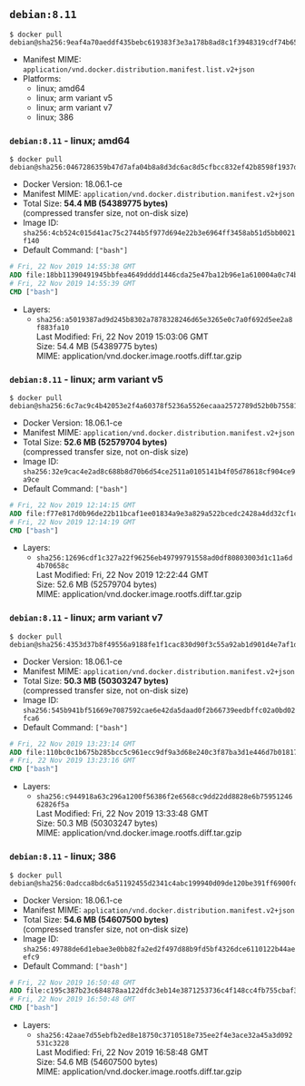 ## `debian:8.11`

```console
$ docker pull debian@sha256:9eaf4a70aeddf435bebc619383f3e3a178b8ad8c1f3948319cdf74b65918d156
```

-	Manifest MIME: `application/vnd.docker.distribution.manifest.list.v2+json`
-	Platforms:
	-	linux; amd64
	-	linux; arm variant v5
	-	linux; arm variant v7
	-	linux; 386

### `debian:8.11` - linux; amd64

```console
$ docker pull debian@sha256:0467286359b47d7afa04b8a8d3dc6ac8d5cfbcc832ef42b8598f1937d01d2501
```

-	Docker Version: 18.06.1-ce
-	Manifest MIME: `application/vnd.docker.distribution.manifest.v2+json`
-	Total Size: **54.4 MB (54389775 bytes)**  
	(compressed transfer size, not on-disk size)
-	Image ID: `sha256:4cb524c015d41ac75c2744b5f977d694e22b3e6964ff3458ab51d5bb0021f140`
-	Default Command: `["bash"]`

```dockerfile
# Fri, 22 Nov 2019 14:55:38 GMT
ADD file:18bb11390491945bbfea4649dddd1446cda25e47ba12b96e1a610004a0c74b05 in / 
# Fri, 22 Nov 2019 14:55:39 GMT
CMD ["bash"]
```

-	Layers:
	-	`sha256:a5019387ad9d245b8302a7878328246d65e3265e0c7a0f692d5ee2a8f883fa10`  
		Last Modified: Fri, 22 Nov 2019 15:03:06 GMT  
		Size: 54.4 MB (54389775 bytes)  
		MIME: application/vnd.docker.image.rootfs.diff.tar.gzip

### `debian:8.11` - linux; arm variant v5

```console
$ docker pull debian@sha256:6c7ac9c4b42053e2f4a60378f5236a5526ecaaa2572789d52b0b75581e4836d4
```

-	Docker Version: 18.06.1-ce
-	Manifest MIME: `application/vnd.docker.distribution.manifest.v2+json`
-	Total Size: **52.6 MB (52579704 bytes)**  
	(compressed transfer size, not on-disk size)
-	Image ID: `sha256:32e9cac4e2ad8c688b8d70b6d54ce2511a0105141b4f05d78618cf904ce9a9ce`
-	Default Command: `["bash"]`

```dockerfile
# Fri, 22 Nov 2019 12:14:15 GMT
ADD file:f77e817d0b96de22b11bcaf1ee01834a9e3a829a522bcedc2428a4dd32cf1c40 in / 
# Fri, 22 Nov 2019 12:14:19 GMT
CMD ["bash"]
```

-	Layers:
	-	`sha256:12696cdf1c327a22f96256eb49799791558ad0df80803003d1c11a6d4b70658c`  
		Last Modified: Fri, 22 Nov 2019 12:22:44 GMT  
		Size: 52.6 MB (52579704 bytes)  
		MIME: application/vnd.docker.image.rootfs.diff.tar.gzip

### `debian:8.11` - linux; arm variant v7

```console
$ docker pull debian@sha256:4353d37b8f49556a9188fe1f1cac830d90f3c55a92ab1d901d4e7af1d7cd44bc
```

-	Docker Version: 18.06.1-ce
-	Manifest MIME: `application/vnd.docker.distribution.manifest.v2+json`
-	Total Size: **50.3 MB (50303247 bytes)**  
	(compressed transfer size, not on-disk size)
-	Image ID: `sha256:545b941bf51669e7087592cae6e42da5daad0f2b66739eedbffc02a0bd02fca6`
-	Default Command: `["bash"]`

```dockerfile
# Fri, 22 Nov 2019 13:23:14 GMT
ADD file:110bc0c1b675b285bcc5c961ecc9df9a3d68e240c3f87ba3d1e446d7b01817d2 in / 
# Fri, 22 Nov 2019 13:23:16 GMT
CMD ["bash"]
```

-	Layers:
	-	`sha256:c944918a63c296a1200f56386f2e6568cc9dd22dd8828e6b7595124662826f5a`  
		Last Modified: Fri, 22 Nov 2019 13:33:48 GMT  
		Size: 50.3 MB (50303247 bytes)  
		MIME: application/vnd.docker.image.rootfs.diff.tar.gzip

### `debian:8.11` - linux; 386

```console
$ docker pull debian@sha256:0adcca8bdc6a51192455d2341c4abc199940d09de120be391ff6900fd0ae0424
```

-	Docker Version: 18.06.1-ce
-	Manifest MIME: `application/vnd.docker.distribution.manifest.v2+json`
-	Total Size: **54.6 MB (54607500 bytes)**  
	(compressed transfer size, not on-disk size)
-	Image ID: `sha256:49788de6d1ebae3e0bb82fa2ed2f497d88b9fd5bf4326dce6110122b44aeefc9`
-	Default Command: `["bash"]`

```dockerfile
# Fri, 22 Nov 2019 16:50:48 GMT
ADD file:c195c387b23c684878aa122dfdc3eb14e3871253736c4f148cc4fb755cbaf364 in / 
# Fri, 22 Nov 2019 16:50:48 GMT
CMD ["bash"]
```

-	Layers:
	-	`sha256:42aae7d55ebfb2ed8e18750c3710518e735ee2f4e3ace32a45a3d092531c3228`  
		Last Modified: Fri, 22 Nov 2019 16:58:48 GMT  
		Size: 54.6 MB (54607500 bytes)  
		MIME: application/vnd.docker.image.rootfs.diff.tar.gzip
